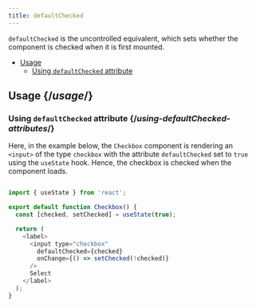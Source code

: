 ```yaml
---
title: defaultChecked
---
```


<Intro>

`defaultChecked` is the uncontrolled equivalent, which sets whether the component is checked when it is first mounted.

</Intro>

- [Usage](#usage)
  - [Using `defaultChecked` attribute](#using-defaultChecked-attribute)

## Usage {/*usage*/}

### Using `defaultChecked` attribute {/*using-defaultChecked-attributes*/}

Here, in the example below, the `Checkbox` component is rendering an `<input>` of the type `checkbox` with the attribute `defaultChecked` set to `true` using the `useState` hook. Hence, the checkbox is checked when the component loads.

<Sandpack>

``` js

import { useState } from 'react';

export default function Checkbox() {
  const [checked, setChecked] = useState(true);

  return (
    <label>
      <input type="checkbox"
        defaultChecked={checked}
        onChange={() => setChecked(!checked)}
      />
      Select
    </label>
  );
}

```
</Sandpack>
